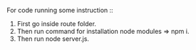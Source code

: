 For code running some instruction ::

 1. First go inside route folder.
 2. Then run command for installation node modules => npm i.
 3. Then run node server.js.